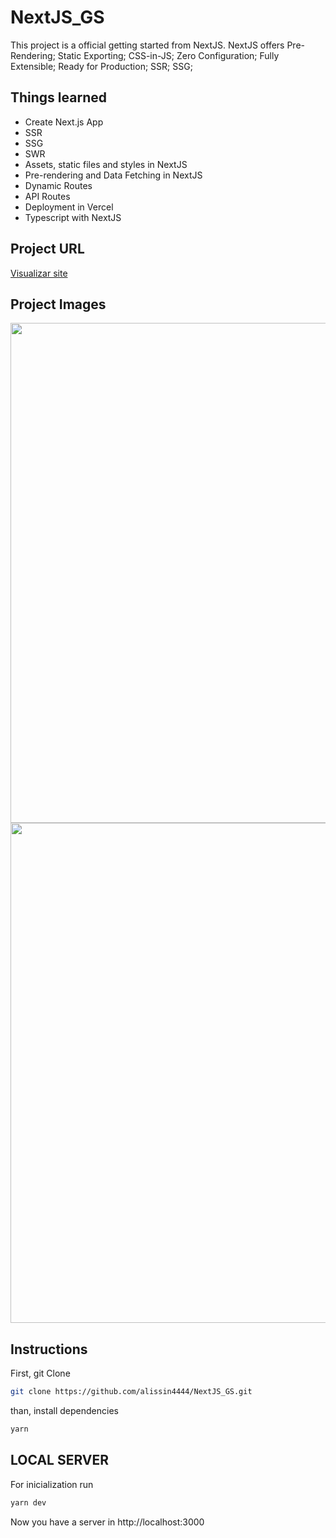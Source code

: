 # NextJS_GS
This project is a official getting started from NextJS. NextJS offers Pre-Rendering; Static Exporting; CSS-in-JS; Zero Configuration; Fully Extensible; Ready for Production; SSR; SSG;

## Things learned
- Create Next.js App
- SSR
- SSG
- SWR
- Assets, static files and styles in NextJS
- Pre-rendering and Data Fetching in NextJS
- Dynamic Routes
- API Routes
- Deployment in Vercel
- Typescript with NextJS

## Project URL
<a href="https://next-js-gs.now.sh/" target="_blanc">Visualizar site</a>

## Project Images
<img src="https://i.imgur.com/lTho7Zh.png" width="800">
<img src="https://i.imgur.com/B5tasfi.png" width="800">

## Instructions
First, git Clone
```sh
git clone https://github.com/alissin4444/NextJS_GS.git
```
than, install dependencies
```sh
yarn
```

## LOCAL SERVER 
For inicialization run
```sh
yarn dev
```

Now you have a server in http://localhost:3000